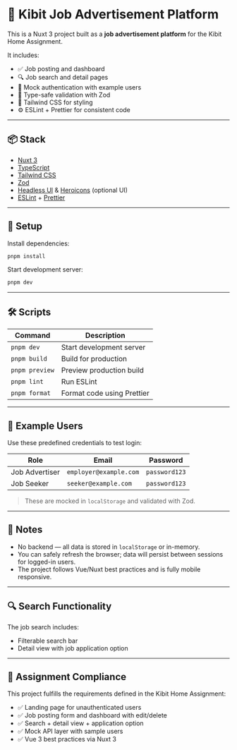 # 🤩 Kibit Job Advertisement Platform

This is a Nuxt 3 project built as a **job advertisement platform** for the Kibit Home Assignment.

It includes:

- ✅ Job posting and dashboard
- 🔍 Job search and detail pages
- 🔐 Mock authentication with example users
- 🦪 Type-safe validation with Zod
- 🎨 Tailwind CSS for styling
- ⚙️ ESLint + Prettier for consistent code

---

## 📦 Stack

- [Nuxt 3](https://nuxt.com)
- [TypeScript](https://www.typescriptlang.org/)
- [Tailwind CSS](https://tailwindcss.com/)
- [Zod](https://zod.dev/)
- [Headless UI](https://headlessui.com/) & [Heroicons](https://heroicons.com/) (optional UI)
- [ESLint](https://eslint.org/) + [Prettier](https://prettier.io/)

---

## 🚀 Setup

Install dependencies:

```bash
pnpm install
```

Start development server:

```bash
pnpm dev
```

---

## 🛠️ Scripts

| Command        | Description                |
| -------------- | -------------------------- |
| `pnpm dev`     | Start development server   |
| `pnpm build`   | Build for production       |
| `pnpm preview` | Preview production build   |
| `pnpm lint`    | Run ESLint                 |
| `pnpm format`  | Format code using Prettier |

---

## 🥪 Example Users

Use these predefined credentials to test login:

| Role           | Email                  | Password      |
| -------------- | ---------------------- | ------------- |
| Job Advertiser | `employer@example.com` | `password123` |
| Job Seeker     | `seeker@example.com`   | `password123` |

> These are mocked in `localStorage` and validated with Zod.

---

## 🧰 Notes

- No backend — all data is stored in `localStorage` or in-memory.
- You can safely refresh the browser; data will persist between sessions for logged-in users.
- The project follows Vue/Nuxt best practices and is fully mobile responsive.

---

## 🔍 Search Functionality

The job search includes:

- Filterable search bar
- Detail view with job application option

---

## 📄 Assignment Compliance

This project fulfills the requirements defined in the Kibit Home Assignment:

- ✅ Landing page for unauthenticated users
- ✅ Job posting form and dashboard with edit/delete
- ✅ Search + detail view + application option
- ✅ Mock API layer with sample users
- ✅ Vue 3 best practices via Nuxt 3

